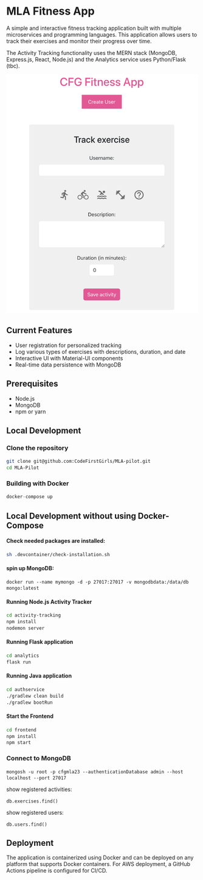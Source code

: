 # MLA Fitness App 

A simple and interactive fitness tracking application built with multiple microservices and programming languages. This application allows users to track their exercises and monitor their progress over time.

The Activity Tracking functionality uses the MERN stack (MongoDB, Express.js, React, Node.js) and the Analytics service uses Python/Flask (tbc).

![Screenshot](frontpage.png)  

## Current Features

- User registration for personalized tracking
- Log various types of exercises with descriptions, duration, and date
- Interactive UI with Material-UI components
- Real-time data persistence with MongoDB

## Prerequisites

- Node.js
- MongoDB
- npm or yarn

## Local Development

### Clone the repository

```sh
git clone git@github.com:CodeFirstGirls/MLA-pilot.git
cd MLA-Pilot
```

### Building with Docker

```s
docker-compose up
```

## Local Development without using Docker-Compose

#### Check needed packages are installed:
```sh
sh .devcontainer/check-installation.sh 
```

#### spin up MongoDB:
```
docker run --name mymongo -d -p 27017:27017 -v mongodbdata:/data/db mongo:latest
```

#### Running Node.js Activity Tracker

```sh
cd activity-tracking
npm install
nodemon server
```

#### Running Flask application
```sh
cd analytics
flask run
```

#### Running Java application
```sh
cd authservice
./gradlew clean build
./gradlew bootRun
```

#### Start the Frontend 

```sh
cd frontend
npm install
npm start
```

### Connect to MongoDB

```
mongosh -u root -p cfgmla23 --authenticationDatabase admin --host localhost --port 27017
```

show registered activities:
```
db.exercises.find()
```

show registered users:
```
db.users.find()
```

## Deployment
The application is containerized using Docker and can be deployed on any platform that supports Docker containers. For AWS deployment, a GitHub Actions pipeline is configured for CI/CD.
